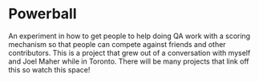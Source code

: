 Powerball
==========
An experiment in how to get people to help doing QA work with a scoring mechanism so that people can compete against
friends and other contributors. This is a project that grew out of a conversation with myself and Joel Maher while in
Toronto. There will be many projects that link off this so watch this space!

